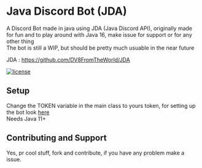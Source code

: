 
# Java Discord Bot (JDA)

A Discord Bot made in java using JDA (Java Discord API), originally made for fun and to play around with Java 16, make issue for support or for any other thing   
The bot is still a WIP, but should be pretty much usuable in the near future

  
JDA : https://github.com/DV8FromTheWorld/JDA

[![license](https://img.shields.io/badge/License-GPL_v3.0-white.svg)](https://github.com/MOMIN5/Discord-Bot-Java/blob/main/LICENSE)

## Setup

Change the TOKEN variable in the main class to yours token, for setting up the bot look [here](https://github.com/DV8FromTheWorld/JDA/wiki/3%29-Getting-Started)    
Needs Java 11+


## Contributing and Support
Yes, pr cool stuff, fork and contribute, if you have any problem make a issue.

